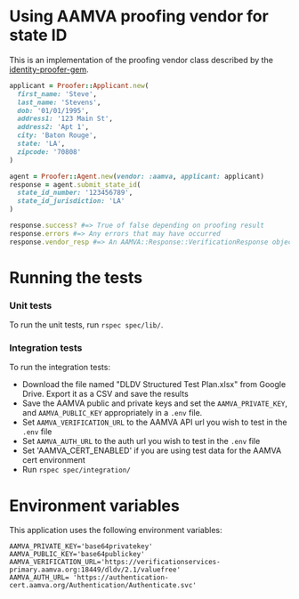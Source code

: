 # Using AAMVA proofing vendor for state ID

This is an implementation of the proofing vendor class described by the
[identity-proofer-gem](https://github.com/18F/identity-proofer-gem).

```ruby
applicant = Proofer::Applicant.new(
  first_name: 'Steve',
  last_name: 'Stevens',
  dob: '01/01/1995',
  address1: '123 Main St',
  address2: 'Apt 1',
  city: 'Baton Rouge',
  state: 'LA',
  zipcode: '70808'
)

agent = Proofer::Agent.new(vendor: :aamva, applicant: applicant)
response = agent.submit_state_id(
  state_id_number: '123456789',
  state_id_jurisdiction: 'LA'
)

response.success? #=> True of false depending on proofing result
response.errors #=> Any errors that may have occurred
response.vendor_resp #=> An AAMVA::Response::VerificationResponse object
```

# Running the tests

### Unit tests

To run the unit tests, run `rspec spec/lib/`.

### Integration tests

To run the integration tests:

- Download the file named "DLDV Structured Test Plan.xlsx" from Google Drive.
  Export it as a CSV and save the results
- Save the AAMVA public and private keys and set the `AAMVA_PRIVATE_KEY`, and
  `AAMVA_PUBLIC_KEY` appropriately in
  a `.env` file.
- Set `AAMVA_VERIFICATION_URL` to the AAMVA API url you wish to test in the
  `.env` file
- Set `AAMVA_AUTH_URL` to the auth url you wish to test in the `.env` file
- Set 'AAMVA_CERT_ENABLED' if you are using test data for the AAMVA cert environment
- Run `rspec spec/integration/`

# Environment variables

This application uses the following environment variables:

```shell
AAMVA_PRIVATE_KEY='base64privatekey'
AAMVA_PUBLIC_KEY='base64publickey'
AAMVA_VERIFICATION_URL='https://verificationservices-primary.aamva.org:18449/dldv/2.1/valuefree'
AAMVA_AUTH_URL= 'https://authentication-cert.aamva.org/Authentication/Authenticate.svc'
```
